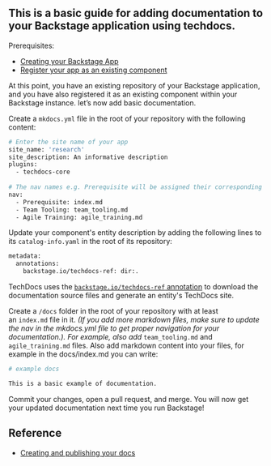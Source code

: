 ## This is a basic guide for adding documentation to your Backstage application using techdocs.

Prerequisites:

- [Creating your Backstage App](https://backstage.io/docs/getting-started/)
- [Register your app as an existing component](https://backstage.io/docs/features/software-catalog/#adding-components-to-the-catalog)

At this point, you have an existing repository of your Backstage application, and you have also registered it as an existing component within your Backstage instance. let’s now add basic documentation.

Create a `mkdocs.yml` file in the root of your repository with the following content:

```bash
# Enter the site name of your app
site_name: 'research'
site_description: An informative description
plugins:
  - techdocs-core
  
# The nav names e.g. Prerequisite will be assigned their corresponding md files, these files are the documentation
nav:
  - Prerequisite: index.md
  - Team Tooling: team_tooling.md
  - Agile Training: agile_training.md
```

Update your component's entity description by adding the following lines to its `catalog-info.yaml` in the root of its repository:

```bash
metadata:
  annotations:
    backstage.io/techdocs-ref: dir:.
```

TechDocs uses the [`backstage.io/techdocs-ref` annotation](https://backstage.io/docs/features/software-catalog/well-known-annotations#backstageiotechdocs-ref) to download the documentation source files and generate an entity's TechDocs site.

Create a `/docs` folder in the root of your repository with at least an `index.md` file in it. *(If you add more markdown files, make sure to update the nav in the mkdocs.yml file to get proper navigation for your documentation.). For example, also add*  `team_tooling.md` and `agile_training.md` files. Also add markdown content into your files, for example in the docs/index.md you can write:

```bash
# example docs

This is a basic example of documentation.
```

Commit your changes, open a pull request, and merge. You will now get your updated documentation next time you run Backstage!

## Reference

- [Creating and publishing your docs](https://backstage.io/docs/features/techdocs/creating-and-publishing#use-any-software-template)
